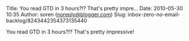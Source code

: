 Title: You read GTD in 3 hours?!? That&#39;s pretty impre...
Date: 2010-05-30 10:35
Author: soren (noreply@blogger.com)
Slug: inbox-zero-no-email-backlog/8243442354373135440

You read GTD in 3 hours?!? That's pretty impressive!

